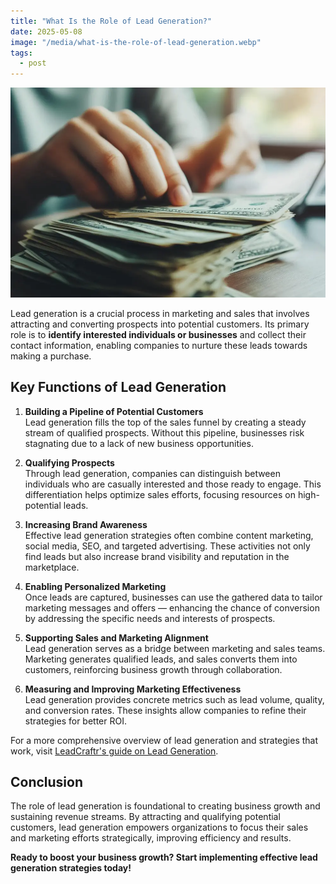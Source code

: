 ```yaml
---
title: "What Is the Role of Lead Generation?"
date: 2025-05-08
image: "/media/what-is-the-role-of-lead-generation.webp"
tags:
  - post
---
```


![What Is the Role of Lead Generation?](/media/what-is-the-role-of-lead-generation.webp)

Lead generation is a crucial process in marketing and sales that involves attracting and converting prospects into potential customers. Its primary role is to **identify interested individuals or businesses** and collect their contact information, enabling companies to nurture these leads towards making a purchase.

## Key Functions of Lead Generation

1. **Building a Pipeline of Potential Customers**  
   Lead generation fills the top of the sales funnel by creating a steady stream of qualified prospects. Without this pipeline, businesses risk stagnating due to a lack of new business opportunities.

2. **Qualifying Prospects**  
   Through lead generation, companies can distinguish between individuals who are casually interested and those ready to engage. This differentiation helps optimize sales efforts, focusing resources on high-potential leads.

3. **Increasing Brand Awareness**  
   Effective lead generation strategies often combine content marketing, social media, SEO, and targeted advertising. These activities not only find leads but also increase brand visibility and reputation in the marketplace.

4. **Enabling Personalized Marketing**  
   Once leads are captured, businesses can use the gathered data to tailor marketing messages and offers — enhancing the chance of conversion by addressing the specific needs and interests of prospects.

5. **Supporting Sales and Marketing Alignment**  
   Lead generation serves as a bridge between marketing and sales teams. Marketing generates qualified leads, and sales converts them into customers, reinforcing business growth through collaboration.

6. **Measuring and Improving Marketing Effectiveness**  
   Lead generation provides concrete metrics such as lead volume, quality, and conversion rates. These insights allow companies to refine their strategies for better ROI.

For a more comprehensive overview of lead generation and strategies that work, visit [LeadCraftr's guide on Lead Generation](https://leadcraftr.com/posts/lead-generation/).

## Conclusion

The role of lead generation is foundational to creating business growth and sustaining revenue streams. By attracting and qualifying potential customers, lead generation empowers organizations to focus their sales and marketing efforts strategically, improving efficiency and results.

**Ready to boost your business growth? Start implementing effective lead generation strategies today!**
